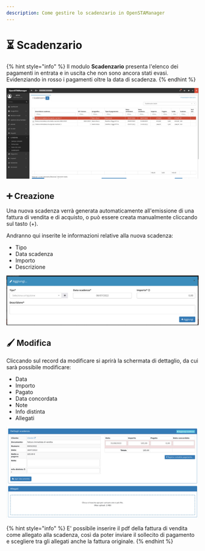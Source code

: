 ```yaml
---
description: Come gestire lo scadenzario in OpenSTAManager
---
```


# ⏳ Scadenzario

{% hint style="info" %}
Il modulo **Scadenzario** presenta l'elenco dei pagamenti in entrata e in uscita che non sono ancora stati evasi. Evidenziando in rosso i pagamenti oltre la data di scadenza.
{% endhint %}

![](<../../../.gitbook/assets/image (397).png>)

## ➕ Creazione

Una nuova scadenza verrà generata automaticamente all'emissione di una fattura di vendita e di acquisto, o può essere creata manualmente cliccando sul tasto (+).

Andranno qui inserite le informazioni relative alla nuova scadenza:

* Tipo
* Data scadenza
* Importo
* Descrizione

![](<../../../.gitbook/assets/image (603).png>)

## 🖌️ Modifica

Cliccando sul record da modificare si aprirà la schermata di dettaglio, da cui sarà possibile modificare:

* Data
* Importo
* Pagato
* Data concordata
* Note
* Info distinta
* Allegati

![](<../../../.gitbook/assets/immagine (162).png>)

{% hint style="info" %}
E' possibile inserire il pdf della fattura di vendita come allegato alla scadenza, così da poter inviare il sollecito di pagamento e scegliere tra gli allegati anche la fattura originale.
{% endhint %}

